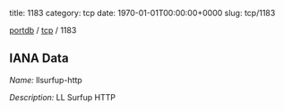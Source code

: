 title: 1183
category: tcp
date: 1970-01-01T00:00:00+0000
slug: tcp/1183

[portdb](/) / [tcp](/category/tcp.html) / 1183


## IANA Data

_Name:_ llsurfup-http

_Description:_ LL Surfup HTTP

